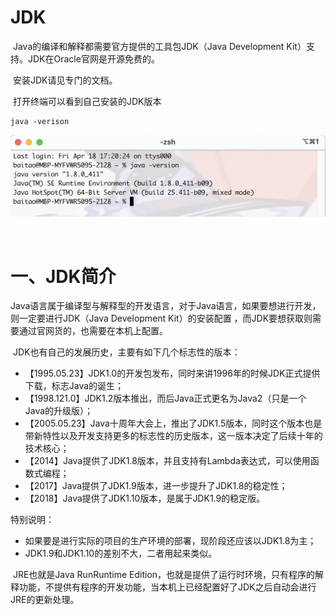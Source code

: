 # JDK

​	Java的编译和解释都需要官方提供的工具包JDK（Java Development Kit）支持。JDK在Oracle官网是开源免费的。

​	安装JDK请见专门的文档。



​	打开终端可以看到自己安装的JDK版本

```shell
java -verison
```

<img src="assets/image-20250508180207237.png" alt="image-20250508180207237" style="zoom:50%;" />

​	







# 一、JDK简介

​        Java语言属于编译型与解释型的开发语言，对于Java语言，如果要想进行开发，则一定要进行JDK（Java Development Kit）的安装配置 ，而JDK要想获取则需要通过官网货的，也需要在本机上配置。

​        JDK也有自己的发展历史，主要有如下几个标志性的版本：

- 【1995.05.23】JDK1.0的开发包发布，同时来讲1996年的时候JDK正式提供下载，标志Java的诞生；
- 【1998.121.0】JDK1.2版本推出，而后Java正式更名为Java2（只是一个Java的升级版）；
- 【2005.05.23】Java十周年大会上，推出了JDK1.5版本，同时这个版本也是带新特性以及开发支持更多的标志性的历史版本，这一版本决定了后续十年的技术核心；
- 【2014】Java提供了JDK1.8版本，并且支持有Lambda表达式，可以使用函数式编程；
- 【2017】Java提供了JDK1.9版本，进一步提升了JDK1.8的稳定性；
- 【2018】Java提供了JDK1.10版本，是属于JDK1.9的稳定版。

特别说明：

- 如果要是进行实际的项目的生产环境的部署，现阶段还应该以JDK1.8为主；
- JDK1.9和JDK1.10的差别不大，二者用起来类似。



​        JRE也就是Java RunRuntime Edition，也就是提供了运行时环境，只有程序的解释功能，不提供有程序的开发功能，当本机上已经配置好了JDK之后自动会进行JRE的更新处理。